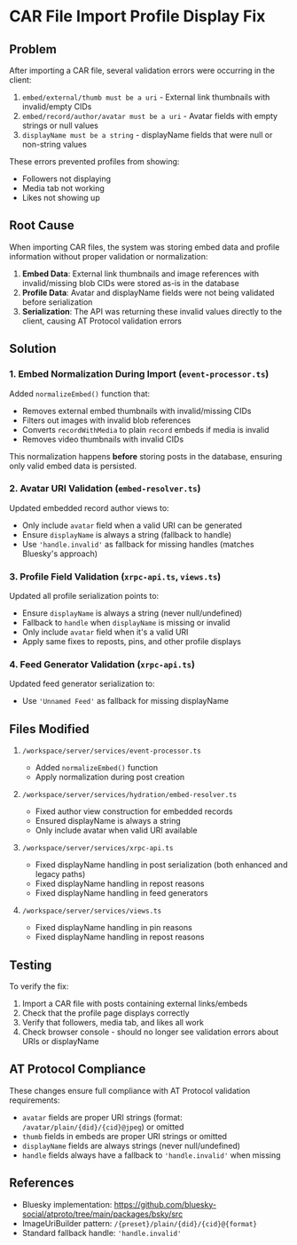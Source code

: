 # CAR File Import Profile Display Fix

## Problem
After importing a CAR file, several validation errors were occurring in the client:
1. `embed/external/thumb must be a uri` - External link thumbnails with invalid/empty CIDs
2. `embed/record/author/avatar must be a uri` - Avatar fields with empty strings or null values
3. `displayName must be a string` - displayName fields that were null or non-string values

These errors prevented profiles from showing:
- Followers not displaying
- Media tab not working
- Likes not showing up

## Root Cause
When importing CAR files, the system was storing embed data and profile information without proper validation or normalization:

1. **Embed Data**: External link thumbnails and image references with invalid/missing blob CIDs were stored as-is in the database
2. **Profile Data**: Avatar and displayName fields were not being validated before serialization
3. **Serialization**: The API was returning these invalid values directly to the client, causing AT Protocol validation errors

## Solution

### 1. Embed Normalization During Import (`event-processor.ts`)
Added `normalizeEmbed()` function that:
- Removes external embed thumbnails with invalid/missing CIDs
- Filters out images with invalid blob references
- Converts `recordWithMedia` to plain `record` embeds if media is invalid
- Removes video thumbnails with invalid CIDs

This normalization happens **before** storing posts in the database, ensuring only valid embed data is persisted.

### 2. Avatar URI Validation (`embed-resolver.ts`)
Updated embedded record author views to:
- Only include `avatar` field when a valid URI can be generated
- Ensure `displayName` is always a string (fallback to handle)
- Use `'handle.invalid'` as fallback for missing handles (matches Bluesky's approach)

### 3. Profile Field Validation (`xrpc-api.ts`, `views.ts`)
Updated all profile serialization points to:
- Ensure `displayName` is always a string (never null/undefined)
- Fallback to `handle` when `displayName` is missing or invalid
- Only include `avatar` field when it's a valid URI
- Apply same fixes to reposts, pins, and other profile displays

### 4. Feed Generator Validation (`xrpc-api.ts`)
Updated feed generator serialization to:
- Use `'Unnamed Feed'` as fallback for missing displayName

## Files Modified
1. `/workspace/server/services/event-processor.ts`
   - Added `normalizeEmbed()` function
   - Apply normalization during post creation

2. `/workspace/server/services/hydration/embed-resolver.ts`
   - Fixed author view construction for embedded records
   - Ensured displayName is always a string
   - Only include avatar when valid URI available

3. `/workspace/server/services/xrpc-api.ts`
   - Fixed displayName handling in post serialization (both enhanced and legacy paths)
   - Fixed displayName handling in repost reasons
   - Fixed displayName handling in feed generators

4. `/workspace/server/services/views.ts`
   - Fixed displayName handling in pin reasons
   - Fixed displayName handling in repost reasons

## Testing
To verify the fix:
1. Import a CAR file with posts containing external links/embeds
2. Check that the profile page displays correctly
3. Verify that followers, media tab, and likes all work
4. Check browser console - should no longer see validation errors about URIs or displayName

## AT Protocol Compliance
These changes ensure full compliance with AT Protocol validation requirements:
- `avatar` fields are proper URI strings (format: `/avatar/plain/{did}/{cid}@jpeg`) or omitted
- `thumb` fields in embeds are proper URI strings or omitted
- `displayName` fields are always strings (never null/undefined)
- `handle` fields always have a fallback to `'handle.invalid'` when missing

## References
- Bluesky implementation: https://github.com/bluesky-social/atproto/tree/main/packages/bsky/src
- ImageUriBuilder pattern: `/{preset}/plain/{did}/{cid}@{format}`
- Standard fallback handle: `'handle.invalid'`
